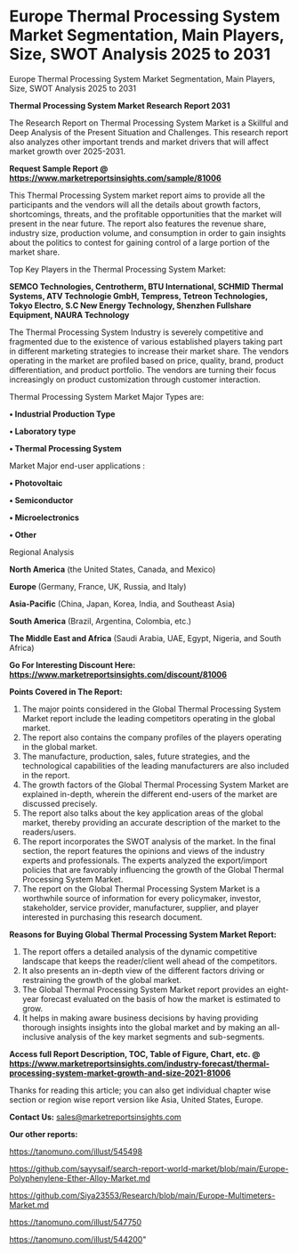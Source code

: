 # Europe Thermal Processing System Market Segmentation, Main Players, Size, SWOT Analysis 2025 to 2031
Europe Thermal Processing System Market Segmentation, Main Players, Size, SWOT Analysis 2025 to 2031

<strong>Thermal Processing System Market Research Report 2031</strong>

The Research Report on Thermal Processing System Market is a Skillful and Deep Analysis of the Present Situation and Challenges. This research report also analyzes other important trends and market drivers that will affect market growth over 2025-2031.

<strong>Request Sample Report @ <a href=https://www.marketreportsinsights.com/sample/81006>https://www.marketreportsinsights.com/sample/81006</a></strong>

This Thermal Processing System market report aims to provide all the participants and the vendors will all the details about growth factors, shortcomings, threats, and the profitable opportunities that the market will present in the near future. The report also features the revenue share, industry size, production volume, and consumption in order to gain insights about the politics to contest for gaining control of a large portion of the market share.

Top Key Players in the Thermal Processing System Market:

<strong>SEMCO Technologies, Centrotherm, BTU International, SCHMID Thermal Systems, ATV Technologie GmbH, Tempress, Tetreon Technologies, Tokyo Electro, S.C New Energy Technology, Shenzhen Fullshare Equipment, NAURA Technology</strong>

The Thermal Processing System Industry is severely competitive and fragmented due to the existence of various established players taking part in different marketing strategies to increase their market share. The vendors operating in the market are profiled based on price, quality, brand, product differentiation, and product portfolio. The vendors are turning their focus increasingly on product customization through customer interaction.

Thermal Processing System Market Major Types are:

<strong>• Industrial Production Type

• Laboratory type

• Thermal Processing System</strong>

Market Major end-user applications :

<strong>• Photovoltaic

• Semiconductor

• Microelectronics

• Other</strong>

Regional Analysis

</u><strong><b>North America</b></strong> (the United States, Canada, and Mexico)

<strong><b>Europe </b></strong>(Germany, France, UK, Russia, and Italy)

<strong><b>Asia-Pacific</b></strong> (China, Japan, Korea, India, and Southeast Asia)

<strong><b>South America</b></strong> (Brazil, Argentina, Colombia, etc.)

<strong><b>The Middle East and Africa</b></strong> (Saudi Arabia, UAE, Egypt, Nigeria, and South Africa)

<strong>Go For Interesting Discount Here: <a href=https://www.marketreportsinsights.com/discount/81006>https://www.marketreportsinsights.com/discount/81006</a></strong>

<strong>Points Covered in The Report:</strong>
<ol>
  <li>The major points considered in the Global Thermal Processing System Market report include the leading competitors operating in the global market.</li>
  <li>The report also contains the company profiles of the players operating in the global market.</li>
  <li>The manufacture, production, sales, future strategies, and the technological capabilities of the leading manufacturers are also included in the report.</li>
  <li>The growth factors of the Global Thermal Processing System Market are explained in-depth, wherein the different end-users of the market are discussed precisely.</li>
  <li>The report also talks about the key application areas of the global market, thereby providing an accurate description of the market to the readers/users.</li>
  <li>The report incorporates the SWOT analysis of the market. In the final section, the report features the opinions and views of the industry experts and professionals. The experts analyzed the export/import policies that are favorably influencing the growth of the Global Thermal Processing System Market.</li>
  <li>The report on the Global Thermal Processing System Market is a worthwhile source of information for every policymaker, investor, stakeholder, service provider, manufacturer, supplier, and player interested in purchasing this research document.</li>
</ol>
<strong>Reasons for Buying Global Thermal Processing System Market Report:</strong>

<ol>
  <li>The report offers a detailed analysis of the dynamic competitive landscape that keeps the reader/client well ahead of the competitors.</li>
  <li>It also presents an in-depth view of the different factors driving or restraining the growth of the global market.</li>
  <li>The Global Thermal Processing System Market report provides an eight-year forecast evaluated on the basis of how the market is estimated to grow.</li>
  <li>It helps in making aware business decisions by having providing thorough insights insights into the global market and by making an all-inclusive analysis of the key market segments and sub-segments.</li>
</ol>
<strong>Access full Report Description, TOC, Table of Figure, Chart, etc. @ <a href=https://www.marketreportsinsights.com/industry-forecast/thermal-processing-system-market-growth-and-size-2021-81006>https://www.marketreportsinsights.com/industry-forecast/thermal-processing-system-market-growth-and-size-2021-81006</a></strong>


Thanks for reading this article; you can also get individual chapter wise section or region wise report version like Asia, United States, Europe.

<strong>Contact Us:</strong>
sales@marketreportsinsights.com

<strong>Our other reports:</strong>

<a href=https://tanomuno.com/illust/545498>https://tanomuno.com/illust/545498</a>

<a href=https://github.com/sayysaif/search-report-world-market/blob/main/Europe-Polyphenylene-Ether-Alloy-Market.md>https://github.com/sayysaif/search-report-world-market/blob/main/Europe-Polyphenylene-Ether-Alloy-Market.md</a>

<a href=https://github.com/Siya23553/Research/blob/main/Europe-Multimeters-Market.md>https://github.com/Siya23553/Research/blob/main/Europe-Multimeters-Market.md</a>

<a href=https://tanomuno.com/illust/547750>https://tanomuno.com/illust/547750</a>

<a href=https://tanomuno.com/illust/544200>https://tanomuno.com/illust/544200</a>"
